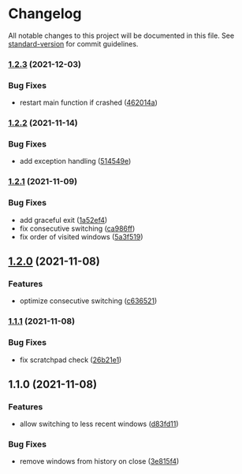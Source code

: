 # Changelog

All notable changes to this project will be documented in this file. See [standard-version](https://github.com/conventional-changelog/standard-version) for commit guidelines.

### [1.2.3](https://github.com/DCsunset/i3-switch/compare/v1.2.2...v1.2.3) (2021-12-03)


### Bug Fixes

* restart main function if crashed ([462014a](https://github.com/DCsunset/i3-switch/commit/462014aea76490d8178f71b33e2f22ad8f5b1352))

### [1.2.2](https://github.com/DCsunset/i3-switch/compare/v1.2.1...v1.2.2) (2021-11-14)


### Bug Fixes

* add exception handling ([514549e](https://github.com/DCsunset/i3-switch/commit/514549e4224224b2247d7561f912b019ff406631))

### [1.2.1](https://github.com/DCsunset/i3-switch/compare/v1.2.0...v1.2.1) (2021-11-09)


### Bug Fixes

* add graceful exit ([1a52ef4](https://github.com/DCsunset/i3-switch/commit/1a52ef44b3fd1dec3350a7fe1918238aac7c9038))
* fix consecutive switching ([ca986ff](https://github.com/DCsunset/i3-switch/commit/ca986ff64db37550875d4d59c7025ff6bc294b0f))
* fix order of visited windows ([5a3f519](https://github.com/DCsunset/i3-switch/commit/5a3f519ceedfae5c6cdb9bd6fa2d27c576022f0e))

## [1.2.0](https://github.com/DCsunset/i3-switch/compare/v1.1.1...v1.2.0) (2021-11-08)


### Features

* optimize consecutive switching ([c636521](https://github.com/DCsunset/i3-switch/commit/c636521434939a9105ad073137b7bab3aafbd0e0))

### [1.1.1](https://github.com/DCsunset/i3-switch/compare/v1.1.0...v1.1.1) (2021-11-08)


### Bug Fixes

* fix scratchpad check ([26b21e1](https://github.com/DCsunset/i3-switch/commit/26b21e1d74ec79e78f70839341344a05875457e1))

## 1.1.0 (2021-11-08)


### Features

* allow switching to less recent windows ([d83fd11](https://github.com/DCsunset/i3-switch/commit/d83fd11325932d098acb23345c529fc3592ca606))


### Bug Fixes

* remove windows from history on close ([3e815f4](https://github.com/DCsunset/i3-switch/commit/3e815f4204c696d733025f4cc8b054f4cc9edae9))
